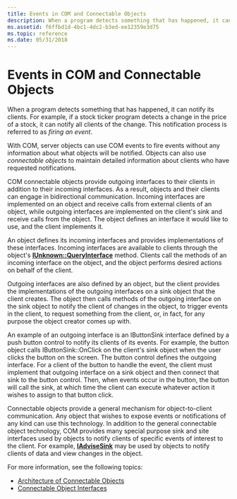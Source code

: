 ```yaml
---
title: Events in COM and Connectable Objects
description: When a program detects something that has happened, it can notify its clients.
ms.assetid: f6ffbd1d-4bc1-4dc2-b3ed-ee12359e3d75
ms.topic: reference
ms.date: 05/31/2018
---
```


# Events in COM and Connectable Objects

When a program detects something that has happened, it can notify its clients. For example, if a stock ticker program detects a change in the price of a stock, it can notify all clients of the change. This notification process is referred to as *firing an event*.

With COM, server objects can use COM events to fire events without any information about what objects will be notified. Objects can also use *connectable objects* to maintain detailed information about clients who have requested notifications.

COM connectable objects provide outgoing interfaces to their clients in addition to their incoming interfaces. As a result, objects and their clients can engage in bidirectional communication. Incoming interfaces are implemented on an object and receive calls from external clients of an object, while outgoing interfaces are implemented on the client's sink and receive calls from the object. The object defines an interface it would like to use, and the client implements it.

An object defines its incoming interfaces and provides implementations of these interfaces. Incoming interfaces are available to clients through the object's [**IUnknown::QueryInterface**](/windows/desktop/api/Unknwn/nf-unknwn-iunknown-queryinterface(q)) method. Clients call the methods of an incoming interface on the object, and the object performs desired actions on behalf of the client.

Outgoing interfaces are also defined by an object, but the client provides the implementations of the outgoing interfaces on a sink object that the client creates. The object then calls methods of the outgoing interface on the sink object to notify the client of changes in the object, to trigger events in the client, to request something from the client, or, in fact, for any purpose the object creator comes up with.

An example of an outgoing interface is an IButtonSink interface defined by a push button control to notify its clients of its events. For example, the button object calls IButtonSink::OnClick on the client's sink object when the user clicks the button on the screen. The button control defines the outgoing interface. For a client of the button to handle the event, the client must implement that outgoing interface on a sink object and then connect that sink to the button control. Then, when events occur in the button, the button will call the sink, at which time the client can execute whatever action it wishes to assign to that button click.

Connectable objects provide a general mechanism for object-to-client communication. Any object that wishes to expose events or notifications of any kind can use this technology. In addition to the general connectable object technology, COM provides many special purpose sink and site interfaces used by objects to notify clients of specific events of interest to the client. For example, [**IAdviseSink**](/windows/desktop/api/ObjIdl/nn-objidl-iadvisesink) may be used by objects to notify clients of data and view changes in the object.

For more information, see the following topics:

-   [Architecture of Connectable Objects](architecture-of-connectable-objects.md)
-   [Connectable Object Interfaces](connectable-object-interfaces.md)

 

 




